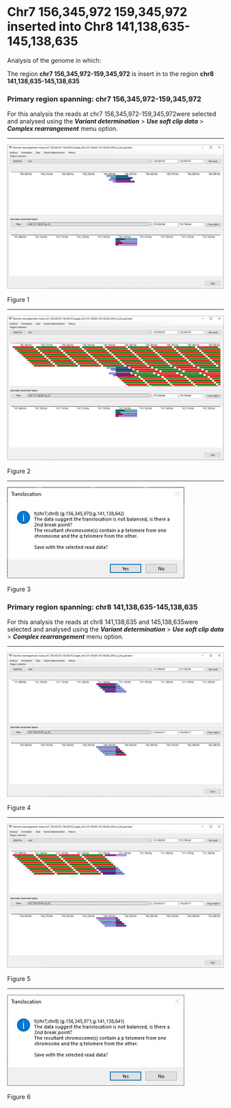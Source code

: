 # Chr7 156,345,972 159,345,972  inserted into Chr8 141,138,635-145,138,635

Analysis of the genome in which: 

The region **chr7 156,345,972-159,345,972** is insert in to the region **chr8 141,138,635-145,138,635**

### Primary region spanning: chr7 156,345,972-159,345,972 

For this analysis the reads at chr7 156,345,972-159,345,972were selected and analysed using the ___Variant determination___ > ___Use soft clip data___ > ___Complex rearrangement___ menu option.<hr />

![image](images/insert_chr7_156,345,972-159,345,972_target_chr8_141,138,635-145,138,635_ONT_no_2nd_pair_1.jpg)

Figure 1

<hr />

![image](images/insert_chr7_156,345,972-159,345,972_target_chr8_141,138,635-145,138,635_ONT_no_2nd_pair_1_all.jpg)

Figure 2

<hr />

![image](images/insert_chr7_156,345,972-159,345,972_target_chr8_141,138,635-145,138,635_ONT_no_2nd_pair_1_results.jpg)

Figure 3

### Primary region spanning: chr8 141,138,635-145,138,635 

For this analysis the reads at chr8 141,138,635 and 145,138,635were selected and analysed using the ___Variant determination___ > ___Use soft clip data___ > ___Complex rearrangement___ menu option.<hr />

![image](images/insert_chr7_156,345,972-159,345,972_target_chr8_141,138,635-145,138,635_ONT_no_2nd_pair_2.jpg)

Figure 4

<hr />

![image](images/insert_chr7_156,345,972-159,345,972_target_chr8_141,138,635-145,138,635_ONT_no_2nd_pair_2_all.jpg)

Figure 5

<hr />

![image](images/insert_chr7_156,345,972-159,345,972_target_chr8_141,138,635-145,138,635_ONT_no_2nd_pair_2_results.jpg)

Figure 6


